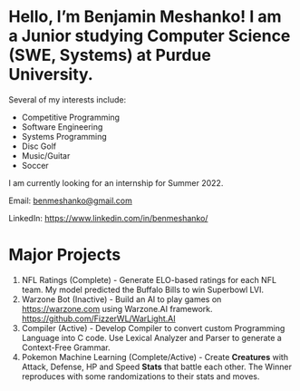 # Hello, I’m Benjamin Meshanko! I am a Junior studying Computer Science (SWE, Systems) at Purdue University.

Several of my interests include:
- Competitive Programming
- Software Engineering
- Systems Programming
- Disc Golf
- Music/Guitar
- Soccer

I am currently looking for an internship for Summer 2022.

Email: benmeshanko@gmail.com

LinkedIn: https://www.linkedin.com/in/benmeshanko/

# Major Projects
1. NFL Ratings (Complete) - Generate ELO-based ratings for each NFL team. My model predicted the Buffalo Bills to win Superbowl LVI.
2. Warzone Bot (Inactive) - Build an AI to play games on https://warzone.com using Warzone.AI framework. https://github.com/FizzerWL/WarLight.AI
3. Compiler (Active) - Develop Compiler to convert custom Programming Language into C code. Use Lexical Analyzer and Parser to generate a Context-Free Grammar.
4. Pokemon Machine Learning (Complete/Active) - Create <b>Creatures</b> with Attack, Defense, HP and Speed <b>Stats</b> that battle each other. The Winner reproduces with some randomizations to their stats and moves.
